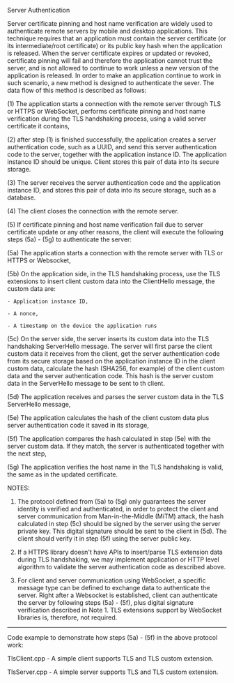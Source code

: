 Server Authentication

Server certificate pinning and host name verification are widely used to authenticate remote servers by mobile and desktop applications. This technique requires that an application must contain the server certificate (or its intermediate/root certificate) or its public key hash when the application is released. When the server certificate expires or updated or revoked, certificate pinning will fail and therefore the application cannot trust the server, and is not allowed to continue to work unless a new version of the application is released. In order to make an application continue to work in such scenario, a new method is designed to authenticate the sever. The data flow of this method is described as follows:

(1) The application starts a connection with the remote server through TLS or HTTPS or WebSocket, performs certificate pinning and host name verification during the TLS handshaking process, using a valid server certificate it contains,

(2) after step (1) is finished successfully, the application creates a server authentication code, such as a UUID, and send this server authentication code to the server, together with the application instance ID. The application instance ID should be unique. Client stores this pair of data into its secure storage.

(3) The server receives the server authentication code and the application instance ID, and stores this pair of data into its secure storage, such as a database.

(4) The client closes the connection with the remote server.

(5) If certificate pinning and host name verification fail due to server certificate update or any other reasons, the client will execute the following steps (5a) - (5g) to authenticate the server:

  (5a) The application starts a connection with the remote server with TLS or HTTPS or Websocket,
  
  (5b) On the application side, in the TLS handshaking process, use the TLS extensions to insert client custom data into the ClientHello message, the custom data are: 
  
    - Application instance ID,
    
    - A nonce,
    
    - A timestamp on the device the application runs
  
  (5c) On the server side, the server inserts its custom data into the TLS handshaking ServerHello message. The server will first parse the client custom data it receives from the client, get the server authentication code from its secure storage based on the application instance ID in the client custom data, calculate the hash (SHA256, for example) of the client custom data and the server authentication code. This hash is the server custom data in the ServerHello message to be sent to th client.
  
  (5d) The application receives and parses the server custom data in the TLS ServerHello message, 
  
  (5e) The application calculates the hash of the client custom data plus server authentication code it saved in its storage,
  
  (5f) The application compares the hash calculated in step (5e) with the server custom data. If they match, the server is authenticated together with the next step,
  
  (5g) The application verifies the host name in the TLS handshaking is valid, the same as in the updated certificate.


NOTES:

1. The protocol defined from (5a) to (5g) only guarantees the server identity is verified and authenticated, in order to protect the client and server communication from Man-in-the-Middle (MiTM) attack, the hash calculated in step (5c) should be signed by the server using the server private key. This digital signature should be sent to the client in (5d). The client should verify it in step (5f) using the server public key.

2. If a HTTPS library doesn't have APIs to insert/parse TLS extension data during TLS handshaking, we may implement application or HTTP level algorithm to validate the server authentication code as described above.

3. For client and server communication using WebSocket, a specific message type can be defined to exchange data to authenticate the server. Right after a Websocket is established, client can authenticate the server by following steps (5a) - (5f), plus digital signature verification described in Note 1. TLS extensions support by WebSocket libraries is, therefore, not required.


----------------------------------------------------------------------------------------
Code example to demonstrate how steps (5a) - (5f) in the above protocol work:

TlsClient.cpp - A simple client supports TLS and TLS custom extension.

TlsServer.cpp - A simple server supports TLS and TLS custom extension.
